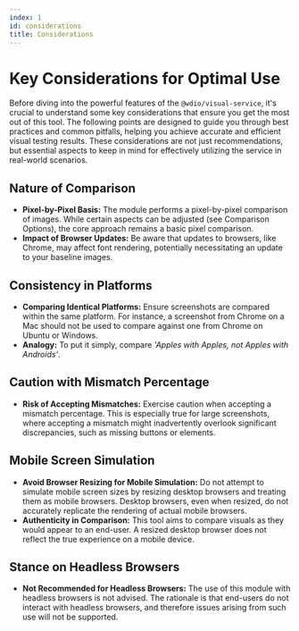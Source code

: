 ```yaml
---
index: 1
id: considerations
title: Considerations
---
```


# Key Considerations for Optimal Use

Before diving into the powerful features of the `@wdio/visual-service`, it's crucial to understand some key considerations that ensure you get the most out of this tool. The following points are designed to guide you through best practices and common pitfalls, helping you achieve accurate and efficient visual testing results. These considerations are not just recommendations, but essential aspects to keep in mind for effectively utilizing the service in real-world scenarios.

## Nature of Comparison

- **Pixel-by-Pixel Basis:** The module performs a pixel-by-pixel comparison of images. While certain aspects can be adjusted (see Comparison Options), the core approach remains a basic pixel comparison.
- **Impact of Browser Updates:** Be aware that updates to browsers, like Chrome, may affect font rendering, potentially necessitating an update to your baseline images.

## Consistency in Platforms

- **Comparing Identical Platforms:** Ensure screenshots are compared within the same platform. For instance, a screenshot from Chrome on a Mac should not be used to compare against one from Chrome on Ubuntu or Windows.
- **Analogy:** To put it simply, compare _'Apples with Apples, not Apples with Androids'_.

## Caution with Mismatch Percentage

- **Risk of Accepting Mismatches:** Exercise caution when accepting a mismatch percentage. This is especially true for large screenshots, where accepting a mismatch might inadvertently overlook significant discrepancies, such as missing buttons or elements.

## Mobile Screen Simulation

- **Avoid Browser Resizing for Mobile Simulation:** Do not attempt to simulate mobile screen sizes by resizing desktop browsers and treating them as mobile browsers. Desktop browsers, even when resized, do not accurately replicate the rendering of actual mobile browsers.
- **Authenticity in Comparison:** This tool aims to compare visuals as they would appear to an end-user. A resized desktop browser does not reflect the true experience on a mobile device.

## Stance on Headless Browsers

- **Not Recommended for Headless Browsers:** The use of this module with headless browsers is not advised. The rationale is that end-users do not interact with headless browsers, and therefore issues arising from such use will not be supported.
